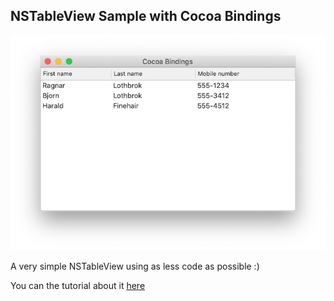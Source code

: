 ## NSTableView Sample with Cocoa Bindings

![CocoaBindings](CocoaBindings.png)

A very simple NSTableView using as less code as possible :)

You can the tutorial about it [here](https://kicsipixel.github.io/2020/bindings/)
